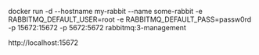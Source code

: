 docker run -d --hostname my-rabbit --name some-rabbit -e RABBITMQ_DEFAULT_USER=root -e RABBITMQ_DEFAULT_PASS=passw0rd -p 15672:15672 -p 5672:5672 rabbitmq:3-management

http://localhost:15672